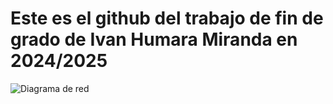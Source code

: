 # Este es el github del trabajo de fin de grado de Ivan Humara Miranda en 2024/2025

![Diagrama de red](https://github.com/ihumaram01/proyecto/blob/main/Diagrama-Proyecto.drawio.png?raw=true)
